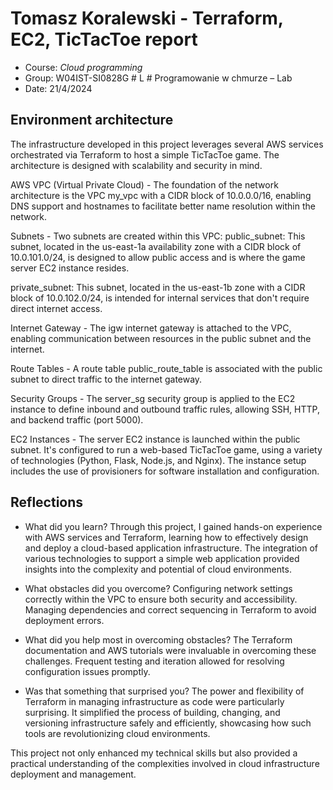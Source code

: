 # Tomasz Koralewski - Terraform, EC2, TicTacToe report

- Course: *Cloud programming*
- Group: W04IST-SI0828G # L # Programowanie w chmurze – Lab
- Date: 21/4/2024

## Environment architecture

The infrastructure developed in this project leverages several AWS services orchestrated via Terraform to host a simple TicTacToe game. The architecture is designed with scalability and security in mind.

AWS VPC (Virtual Private Cloud) - The foundation of the network architecture is the VPC my_vpc with a CIDR block of 10.0.0.0/16, enabling DNS support and hostnames to facilitate better name resolution within the network.

Subnets - Two subnets are created within this VPC:
public_subnet: This subnet, located in the us-east-1a availability zone with a CIDR block of 10.0.101.0/24, is designed to allow public access and is where the game server EC2 instance resides.

private_subnet: This subnet, located in the us-east-1b zone with a CIDR block of 10.0.102.0/24, is intended for internal services that don't require direct internet access.

Internet Gateway - The igw internet gateway is attached to the VPC, enabling communication between resources in the public subnet and the internet.

Route Tables - A route table public_route_table is associated with the public subnet to direct traffic to the internet gateway.

Security Groups - The server_sg security group is applied to the EC2 instance to define inbound and outbound traffic rules, allowing SSH, HTTP, and backend traffic (port 5000).

EC2 Instances - The server EC2 instance is launched within the public subnet. It's configured to run a web-based TicTacToe game, using a variety of technologies (Python, Flask, Node.js, and Nginx). The instance setup includes the use of provisioners for software installation and configuration.



## Reflections

- What did you learn?
Through this project, I gained hands-on experience with AWS services and Terraform, learning how to effectively design and deploy a cloud-based application infrastructure. The integration of various technologies to support a simple web application provided insights into the complexity and potential of cloud environments.
  
- What obstacles did you overcome?
Configuring network settings correctly within the VPC to ensure both security and accessibility.
Managing dependencies and correct sequencing in Terraform to avoid deployment errors.

- What did you help most in overcoming obstacles?
The Terraform documentation and AWS tutorials were invaluable in overcoming these challenges. Frequent testing and iteration allowed for resolving configuration issues promptly.

- Was that something that surprised you?
The power and flexibility of Terraform in managing infrastructure as code were particularly surprising. It simplified the process of building, changing, and versioning infrastructure safely and efficiently, showcasing how such tools are revolutionizing cloud environments.

This project not only enhanced my technical skills but also provided a practical understanding of the complexities involved in cloud infrastructure deployment and management.
